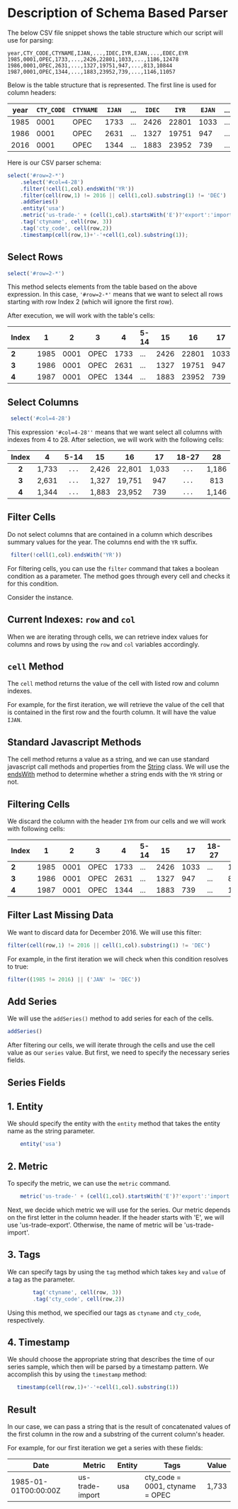 # Description of Schema Based Parser

The below CSV file snippet shows the table structure which our script will use for parsing:

```csv
year,CTY_CODE,CTYNAME,IJAN,...,IDEC,IYR,EJAN,...,EDEC,EYR
1985,0001,OPEC,1733,...,2426,22801,1033,...,1186,12478
1986,0001,OPEC,2631,...,1327,19751,947,...,813,10844
1987,0001,OPEC,1344,...,1883,23952,739,...,1146,11057
```

Below is the table structure that is represented. The first line is used for column headers:

| year | `CTY_CODE` | `CTYNAME` | `IJAN` | ... | `IDEC` | `IYR`   | `EJAN` | ... | `EDEC` | `EYR`   |
|------|----------|---------|------|-----|------|-------|------|-----|------|-------|
| 1985 | 0001     | OPEC    | 1733 | ... | 2426 | 22801 | 1033 | ... | 1186 | 12478 |
| 1986 | 0001     | OPEC    | 2631 | ... | 1327 | 19751 | 947  | ... | 813  | 10844 |
| 2016 | 0001     | OPEC    | 1344 | ... | 1883 | 23952 | 739  | ... | 1146 | 11057 |

Here is our CSV parser schema:

```javascript
select('#row=2-*')
    .select('#col=4-28')
    .filter(!cell(1,col).endsWith('YR'))
    .filter(cell(row,1) != 2016 || cell(1,col).substring(1) != 'DEC')
    .addSeries()
    .entity('usa')
    .metric('us-trade-' + (cell(1,col).startsWith('E')?'export':'import') )
    .tag('ctyname', cell(row, 3))
    .tag('cty_code', cell(row,2))
    .timestamp(cell(row,1)+'-'+cell(1,col).substring(1));
```

## Select Rows

```javascript
select('#row=2-*')
```

This method selects elements from the table based on the above expression.
In this case, `'#row=2-*'`  means that we want to select all rows starting with row Index 2 (which will ignore the first row).

After execution, we will work with the table's cells:

|  Index | 1   | 2    | 3    | 4    |5-14 | 15   | 16    | 17   |18-27|   28|  29   |
|------|------|------|------|------|-----|------|-------|------|-----|------|-------|
| **2** | 1985 | 0001 | OPEC | 1733 | ... | 2426 | 22801 | 1033 | ... | 1186 | 12478 |
| **3** | 1986 | 0001 | OPEC | 2631 | ... | 1327 | 19751 | 947  | ... | 813  | 10844 |
| **4** | 1987 | 0001 | OPEC | 1344 | ... | 1883 | 23952 | 739  | ... | 1146 | 11057 |

## Select Columns

```javascript
 select('#col=4-28')
```

This expression `'#col=4-28''` means that we want select all columns with indexes from 4 to 28. After selection, we will work with the following cells:

|  Index | 4    |5-14 | 15   | 16    | 17   |18-27|   28 |
|:-------:|:-------:|:-----:|:------:|:-------:|:------:|:-----:|:------:|
| **2** |  1,733 | `...` | 2,426 | 22,801 | 1,033 | `...` | 1,186 |
| **3** |  2,631 | `...` | 1,327 | 19,751 | 947  | `...` | 813  |
| **4** |  1,344 | `...` | 1,883 | 23,952 | 739  | `...` | 1,146 |

## Filter Cells

Do not select columns that are contained in a column which describes summary values for the year. The columns end with the `YR` suffix.

```javascript
 filter(!cell(1,col).endsWith('YR'))
```

For filtering cells, you can use the `filter` command that takes a boolean condition as a parameter. The method goes through every cell and checks it for this condition.

Consider the instance.

## Current Indexes: `row` and `col`

When we are iterating through cells, we can retrieve index values for columns and rows by using the `row` and `col` variables accordingly.

## `cell` Method

The `cell` method returns the value of the cell with listed row and column indexes.

For example, for the first iteration, we will retrieve the value of the cell that is contained in the first row and the fourth column. It will have the value `IJAN`.

## Standard Javascript Methods

The cell method returns a value as a string, and we can use standard javascript call methods and properties from the [String](https://developer.mozilla.org/en-US/docs/Web/JavaScript/Reference/Global_Objects/String) class.
We will use the [endsWith](https://developer.mozilla.org/en-US/docs/Web/JavaScript/Reference/Global_Objects/String) method to determine whether a string ends with the `YR` string or not.

## Filtering Cells

We discard the column with the header `IYR` from our cells and we will work with following cells:

|  Index | 1   | 2    | 3    | 4    |5-14 | 15  | 17   |18-27|   28  |
|------|------|------|------|------|-----|------|------|-----|-------|
| **2** | 1985 | 0001 | OPEC | 1733 | ... | 2426 | 1033 | ... | 1186 |
| **3** | 1986 | 0001 | OPEC | 2631 | ... | 1327 | 947  | ... | 813  |
| **4** | 1987 | 0001 | OPEC | 1344 | ... | 1883 | 739  | ... | 1146 |

## Filter Last Missing Data

We want to discard data for December 2016. We will use this filter:

```javascript
filter(cell(row,1) != 2016 || cell(1,col).substring(1) != 'DEC')
```

For example, in the first iteration we will check when this condition resolves to true:

```javascript
filter((1985 != 2016) || ('JAN' != 'DEC'))
```

## Add Series

We will use the `addSeries()` method to add series for each of the cells.

```javascript
addSeries()
```

After filtering our cells, we will iterate through the cells and use the cell value as our `series` value. But first, we need to specify the necessary series fields.

## Series Fields

## 1.  Entity

   We should specify the entity with the `entity` method that takes the entity name as the string parameter.

```javascript
    entity('usa')
```

## 2.  Metric

   To specify the metric, we can use the `metric` command.

```javascript
    metric('us-trade-' + (cell(1,col).startsWith('E')?'export':'import') )
```

   Next, we decide which metric we will use for the series. Our metric depends on the first letter in the column header. If the header starts with 'E', we will use 'us-trade-export'.
   Otherwise, the name of metric will be 'us-trade-import'.

## 3. Tags

   We can specify tags by using the `tag` method which takes `key` and `value` of a tag as the parameter.

```javascript
        tag('ctyname', cell(row, 3))
        .tag('cty_code', cell(row,2))
```

   Using this method, we specified our tags as `ctyname` and `cty_code`, respectively.

## 4. Timestamp

We should choose the appropriate string that describes the time of our series sample,
which then will be parsed by a timestamp pattern. We accomplish this by using the `timestamp` method:

```javascript
   timestamp(cell(row,1)+'-'+cell(1,col).substring(1))
```

## Result

In our case, we can pass a string that is the result of concatenated values of the first column in the row and a substring of the current column's header.

For example, for our first iteration we get a series with these fields:

| Date                 | Metric          | Entity | Tags                             | Value |
|----------------------|-----------------|--------|----------------------------------|-------|
| 1985-01-01T00:00:00Z | us-trade-import | usa    | cty_code = 0001, ctyname = OPEC  | 1,733 |